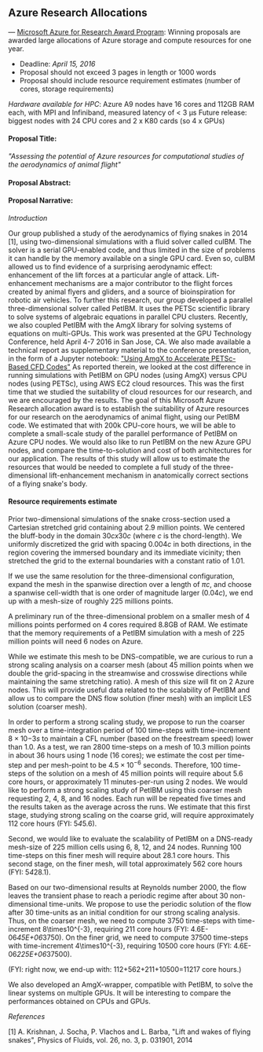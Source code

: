 ## Azure Research Allocations

— [Microsoft Azure for Research Award Program](http://research.microsoft.com/en-us/projects/azure/default.aspx):
 Winning proposals are awarded large allocations of Azure storage and compute resources for one year.

* Deadline: *April 15, 2016*
* Proposal should not exceed 3 pages in length or 1000 words
* Proposal should include resource requirement estimates (number of cores, storage requirements)

*Hardware available for HPC*: Azure A9 nodes have 16 cores and 112GB RAM each, with MPI and Infiniband, measured latency of < 3 µs
Future release: biggest nodes with 24 CPU cores and 2 x K80 cards (so 4 x GPUs)

#### Proposal Title:
_"Assessing the potential of Azure resources for computational studies of the aerodynamics of animal flight"_

#### Proposal Abstract:

#### Proposal Narrative:

_Introduction_

Our group published a study of the aerodynamics of flying snakes in 2014 [1], using two-dimensional simulations with a fluid solver called cuIBM.
The solver is a serial GPU-enabled code, and thus limited in the size of problems it can handle by the memory available on a single GPU card.
Even so, cuIBM allowed us to find evidence of a surprising aerodynamic effect: enhancement of the lift forces at a particular angle of attack.
Lift-enhancement mechanisms are a major contributor to the flight forces created by animal flyers and gliders, and a source of bioinspiration for robotic air vehicles.
To further this research, our group developed a parallel three-dimensional solver called PetIBM.
It uses the PETSc scientific library to solve systems of algebraic equations in parallel CPU clusters.
Recently, we also coupled PetIBM with the AmgX library for solving systems of equations on multi-GPUs.
This work was presented at the GPU Technology Conference, held April 4-7 2016 in San Jose, CA.
We also made available a technical report as supplementary material to the conference presentation, in the form of a Jupyter notebook:
["Using AmgX to Accelerate PETSc-Based CFD Codes"](http://nbviewer.jupyter.org/github/barbagroup/conferences/blob/2f51957e03585d980a471c52595f46551948b771/GTC2016/GTC2016_S6355.ipynb)
As reported therein, we looked at the cost difference in running simulations with PetIBM on GPU nodes (using AmgX) versus CPU nodes (using PETSc), using AWS EC2 cloud resources.
This was the first time that we studied the suitability of cloud resources for our research, and we are encouraged by the results.
The goal of this Microsoft Azure Research allocation award is to establish the suitability of Azure resources for our research on the aerodynamics of animal flight, using our PetIBM code.
We estimated that with 200k CPU-core hours, we will be able to complete a small-scale study of the parallel performance of PetIBM on Azure CPU nodes.
We would also like to run PetIBM on the new Azure GPU nodes, and compare the time-to-solution and cost of both architectures for our application.
The results of this study will allow us to estimate the resources that would be needed to complete a full study of the three-dimensional lift-enhancement mechanism in anatomically correct sections of a flying snake's body.

#### Resource requirements estimate

Prior two-dimensional simulations of the snake cross-section used a Cartesian stretched grid containing about 2.9 million points.
We centered the bluff-body in the domain $30cx30c$ (where $c$ is the chord-length).
We uniformly discretized the grid with spacing $0.004c$ in both directions, in the region covering the immersed boundary and its immediate vicinity; then stretched the grid to the external boundaries with a constant ratio of 1.01.

If we use the same resolution for the three-dimensional configuration, expand the mesh in the spanwise direction over a length of $\pi c$, and choose a spanwise cell-width that is one order of magnitude larger ($0.04c$), we end up with a mesh-size of roughly 225 millions points.

A preliminary run of the three-dimensional problem on a smaller mesh of 4 millions points performed on 4 cores required 8.8GB of RAM.
We estimate that the memory requirements of a PetIBM simulation with a mesh of 225 million points will need 6 nodes on Azure.

While we estimate this mesh to be DNS-compatible, we are curious to run a strong scaling analysis on a coarser mesh (about 45 million points when we double the grid-spacing in the streamwise and crosswise directions while maintaining the same stretching ratio).
A mesh of this size will fit on 2 Azure nodes.
This will provide useful data related to the scalability of PetIBM and allow us to compare the DNS flow solution (finer mesh) with an implicit LES solution (coarser mesh).

In order to perform a strong scaling study, we propose to run the coarser mesh over a time-integration period of 100 time-steps with time-increment $8\times10{-3}s$ to maintain a CFL number (based on the freestream speed) lower than 1.0.
As a test, we ran 2800 time-steps on a mesh of 10.3 million points in about 36 hours using 1 node (16 cores); we estimate the cost per time-step and per mesh-point to be $4.5\times10^{-6}$ seconds.
Therefore, 100 time-steps of the solution on a mesh of 45 million points will require about 5.6 core hours, or approximately 11 minutes-per-run using 2 nodes.
We would like to perform a strong scaling study of PetIBM using this coarser mesh requesting 2, 4, 8, and 16 nodes.  Each run will be repeated five times and the results taken as the average across the runs.
We estimate that this first stage, studying strong scaling on the coarse grid, will require approximately 112 core hours (FYI: 5*4*5.6).

Second, we would like to evaluate the scalability of PetIBM on a DNS-ready mesh-size of 225 million cells using 6, 8, 12, and 24 nodes.
Running 100 time-steps on this finer mesh will require about 28.1 core hours.
This second stage, on the finer mesh, will total approximately 562 core hours (FYI: 5*4*28.1).

Based on our two-dimensional results at Reynolds number 2000, the flow leaves the transient phase to reach a periodic regime after about 30 non-dimensional time-units.
We propose to use the periodic solution of the flow after 30 time-units as an initial condition for our strong scaling analysis.
Thus, on the coarser mesh, we need to compute 3750 time-steps with time-increment 8\times10^{-3}, requiring 211 core hours (FYI: 4.6E-06*45E+06*3750).
On the finer grid, we need to compute 37500 time-steps with time-increment 4\times10^{-3}, requiring 10500 core hours (FYI: 4.6E-06*225E+06*37500).

(FYI: right now, we end-up with: 112+562+211+10500=11217 core hours.)

We also developed an AmgX-wrapper, compatible with PetIBM, to solve the linear systems on multiple GPUs.
It will be interesting to compare the performances obtained on CPUs and GPUs.

_References_

[1] A. Krishnan, J. Socha, P. Vlachos and L. Barba, "Lift and wakes of flying snakes", Physics of Fluids, vol. 26, no. 3, p. 031901, 2014

